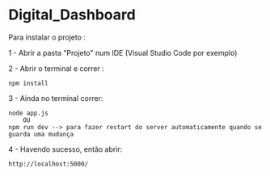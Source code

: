 # Digital_Dashboard

Para instalar o projeto :

1 - Abrir a pasta "Projeto" num IDE (Visual Studio Code por exemplo)

2 - Abrir o terminal e correr :

	npm install 

3 - Ainda no terminal correr:

	node app.js 
		OU 
	npm run dev --> para fazer restart do server automaticamente quando se guarda uma mudança



4 - Havendo sucesso, então abrir:

	http://localhost:5000/
